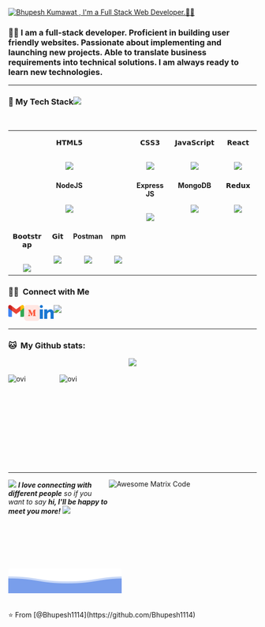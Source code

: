 [![Bhupesh Kumawat , I'm a Full Stack Web Developer.🧑‍💻](https://pimp-my-readme.webapp.io/pimp-my-readme/wavy-banner?subtitle=I%27m%20a%20Full%20Stack%20Web%20Developer.%F0%9F%A7%91%E2%80%8D%F0%9F%92%BB&title=Bhupesh%20Kumawat%20)](https://github.com/Bhupesh1114)

<h3>👨‍⚖️ I am a full-stack developer. Proficient in building user friendly websites. Passionate about implementing and launching new projects. Able to translate business requirements into technical solutions. I am always ready to learn new technologies.</h3>



<hr />

###  <h3 align="left" border="0"> 🚀 My Tech Stack<img src="https://camo.githubusercontent.com/beb64ff21c883e318e4f5db5231c2ba4175705bea1c9249e82a41ab375db4f75/68747470733a2f2f6d65646961322e67697068792e636f6d2f6d656469612f51737347456d706b79454f684243623765312f67697068792e6769663f6369643d656366303565343761306e336769316266716e74716d6f62386739616964316f796a327772336473336d67373030626c267269643d67697068792e676966" width="35"/></h3>

<br>

<table align="center">

<tbody>

<tr valign="top">

<td width="25%" align="center">

<span>𝗛𝗧𝗠𝗟𝟱</span><br><br>

<img height="64px" src="https://cdn.svgporn.com/logos/html-5.svg">

</td>

<td width="25%" align="center">

<span>𝗖𝗦𝗦𝟯</span><br><br>

<img height="64px" src="https://cdn.svgporn.com/logos/css-3.svg">

</td>

<td width="25%" align="center">

<span>𝗝𝗮𝘃𝗮𝗦𝗰𝗿𝗶𝗽𝘁</span><br><br>

<img height="64px" src="https://cdn.svgporn.com/logos/javascript.svg">

</td>

<td width="25%" align="center">

<span>𝗥𝗲𝗮𝗰𝘁</span><br><br>

<img height="64px" src="https://cdn.svgporn.com/logos/react.svg">

</td>

</tr>

<tr valign="top">

<td width="25%" align="center">

  <span><b>NodeJS</b></span><br><br>

<img height="64px" src="https://cdn.svgporn.com/logos/nodejs.svg">

</td>

<td width="25%" align="center">

<span><b>Express JS</b></span><br><br>

<img height="64px" src="https://miro.medium.com/max/1400/1*Gh3DT2gRHZZDxZy9bI_ixw.png">

</td>

<td width="25%" align="center">

<span><b>MongoDB</b></span><br><br>

<img height="64px" src="https://cdn.svgporn.com/logos/mongodb.svg">

</td>

<td width="25%" align="center">

<span>𝗥𝗲𝗱𝘂𝘅</span><br><br>

<img height="64px" src="https://cdn.svgporn.com/logos/redux.svg">



</tr>

<tr valign="top" style="display:flex;justify-content:space-around;">

  </td>

 <td width="25%" align="center">

<span>𝗕𝗼𝗼𝘁𝘀𝘁𝗿𝗮𝗽</span><br><br>

<img height="64px" src="https://cdn.svgporn.com/logos/bootstrap.svg">

</td>


 <td width="25%" align="center">

<span>𝗚𝗶𝘁</span><br><br>

<img height="64px" src="https://cdn.svgporn.com/logos/git-icon.svg">

</td>

<td width="25%" align="center">

<span><b>Postman</b></span><br><br>

<img height="64px" src="https://cdn.svgporn.com/logos/postman-icon.svg">

</td>
  
 <td width="25%" align="center">

<span><b>npm</b></span><br><br>

<img height="64px" src="https://cdn.svgporn.com/logos/npm-icon.svg">

</td>

</tr> 

</tbody>

</table>

### 🤝🏻 &nbsp;Connect with Me
<!-- <p align="center">
  <a href="https://www.linkedin.com/in/bhupesh-kumawat/"><img src="https://img.shields.io/badge/Linkdin-0077B5?style=flat&logo=linkedin&logoColor=white"/></a>
  <a href="mailto:bhupeshkumawat100@gmail.com"><img src="https://img.shields.io/badge/-Mail-D14836?style=flat&logo=Gmail&logoColor=white"/></a>
</p> -->
<!-- <img src="https://media.giphy.com/media/iY8CRBdQXODJSCERIr/giphy.gif" width="30px">&nbsp;**Connect with me ....** 
<img src='https://raw.githubusercontent.com/ShahriarShafin/ShahriarShafin/main/Assets/handshake.gif' width="70px"> -->


<p align="center">
  <a href="mailto:bhupeshkumawat100@gmail.com">
    <img align="left" src="https://github.com/shivam-singh-au17/shivam-singh-au17/blob/main/Images/mail.png?raw=true" width="32px" />
  </a>
 <a href="https://medium.com/@bhupeshkumawat100">
    <img align="left" src="https://raw.githubusercontent.com/shivam-singh-au17/shivam-singh-au17/5604a09025392c73fc35b8589807b82c3b585d17/Images/medium.svg" width="32px" />
  </a>
  <a href="https://www.linkedin.com/in/bhupesh-kumawat/">
    <img align="left" src="https://raw.githubusercontent.com/shivam-singh-au17/shivam-singh-au17/5604a09025392c73fc35b8589807b82c3b585d17/Images/linked-in-alt.svg" width="28px" />
  </a>
  <a href="https://bhupesh-kumawat-portfolio-react.netlify.app/">
    <img align="left" src="https://media-exp1.licdn.com/dms/image/C4D03AQE-i1IMpq3fDQ/profile-displayphoto-shrink_400_400/0/1650371032418?e=1659571200&v=beta&t=CobVrN8crXVLL3YdMpfZ91xfT7tSzmoTCpyThUEz44c" width="28px" />
  </a>
 <!-- <a href="https://leetcode.com/monumishra326/">
    <img align="left" src="https://github.com/shivam-singh-au17/shivam-singh-au17/blob/main/Images/leetcode.png?raw=true" width="24px"  />
  </a> -->
</p>
<br><br/> 
<!-- <img src="https://media.giphy.com/media/LnQjpWaON8nhr21vNW/giphy.gif" width="60"> <em><b>I love connecting with different people</b> so if you want to say <b>hi, I'll be happy to meet you more!</b> 🙂</em> -->

---
### 🐱 &nbsp;My Github stats:  
</p> 
<!-- <div align="center"><img src="https://github-readme-stats.vercel.app/api?username=Bhupesh1114&show_icons=true&count_private=true&hide_border=true" align="center" /></div>   -->

<p align="center" >
<img src="http://github-readme-streak-stats.herokuapp.com?user=Bhupesh1114&theme=dark&hide_border=true&date_format=j%20M%5B%20Y%5D&fire=DD2727"  />
</p>
 
<p>
<a href="https://github.com/Bhupesh1114"><span>
<img align="left" src="https://github-readme-stats.vercel.app/api/top-langs?username=Bhupesh1114&show_icons=true&locale=en&layout=compact&theme=chartreuse-dark" alt="ovi"/>
<img align="right" src="https://github-readme-stats.vercel.app/api?username=Bhupesh1114&show_icons=true&locale=en&theme=chartreuse-dark" alt="ovi" width="400px"/>
</span></a> </p>

<br/><br/><br/><br/><br/><br/><br/><br/><br/>
<!-- <!-- <hr clear="both"> -->
 <br/>
<!-- <p align="center">
<a href="https://github.com/Kapil5849Jadon"><span>
<img align="center" src="https://github-profile-summary-cards.vercel.app/api/cards/profile-details?username=bhupesh1114&theme=dracula" />
</span></a> </p> -->

 <!-- <!-- <br/> -->
 
<!-- ![GitHub Activity Graph](https://activity-graph.herokuapp.com/graph?username=Kapil5849Jadon&bg_color=000000&color=4fff67&line=4fff67&point=ffffff&area=true&hide_border=true)  -->


<hr clear="both">

<img src = 'https://github.com/MarikIshtar007/MarikIshtar007/blob/master/images/matrix.gif' alt = 'Awesome Matrix Code' align='right' height=180px width="300px"/>

<img src="https://media.giphy.com/media/LnQjpWaON8nhr21vNW/giphy.gif" width="60"> <em><b>*I love connecting with different people</b> so if you want to say <b>hi, I'll be happy to meet you more!*</b></em> <img src="https://media.giphy.com/media/7j2hfyeVcDtf2/giphy.gif" width="50" />
  
![](https://github.com/amandewatnitrr/amandewatnitrr/blob/main/imgs/bottom_header.svg)


<br/> 
⭐️ From [@Bhupesh1114](https://github.com/Bhupesh1114)
<!-- {"mode":"full","isActive":false} -->

